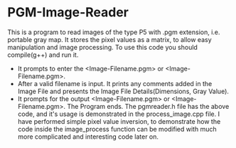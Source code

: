 # PGM-Image-Reader
This is a program to read images of the type P5 with .pgm extension, i.e. portable gray map.
It stores the pixel values as a matrix, to allow easy manipulation and image processing.
To use this code you should compile(g++) and run it.
- It prompts to enter the <Image-Filename.pgm> or <Directory>\<Image-Filename.pgm>.
- After a valid filename is input. It prints any comments added in the Image File and presents the Image File Details(Dimensions, Gray Value).
- It prompts for the output <Image-Filename.pgm> or <Directory>\<Image-Filename.pgm>.
The Program ends.
The pgmreader.h file has the above code, and it's usage is demonstrated in the process_image.cpp file.
I have performed simple pixel value inversion, to demonstrate how the code inside the image_process function can be modified with much more complicated and interesting code later on.

